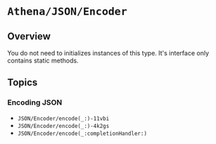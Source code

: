 # ``Athena/JSON/Encoder``

## Overview

You do not need to initializes instances of this type.
It's interface only contains static methods.

## Topics

### Encoding JSON

- ``JSON/Encoder/encode(_:)-11vbi``
- ``JSON/Encoder/encode(_:)-4k2gs``
- ``JSON/Encoder/encode(_:completionHandler:)``
